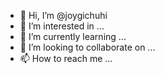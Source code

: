 - 👋 Hi, I’m @joygichuhi
- 👀 I’m interested in ...
- 🌱 I’m currently learning ...
- 💞️ I’m looking to collaborate on ...
- 📫 How to reach me ...

<!---
joygichuhi/joygichuhi is a ✨ special ✨ repository because its `README.md` (this file) appears on your GitHub profile.
You can click the Preview link to take a look at your changes.
--->
